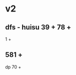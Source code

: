 ﻿# v2
dfs - huisu
39     +
78     +
-----------------------------
1      +

581    +        
-------------------
dp
70     +
